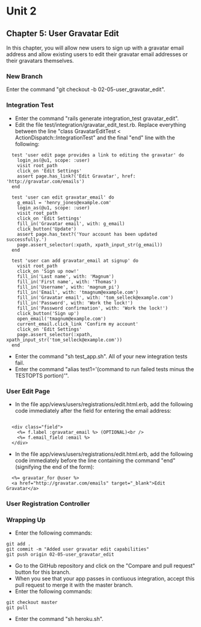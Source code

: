 # Unit 2
## Chapter 5: User Gravatar Edit

In this chapter, you will allow new users to sign up with a gravatar email address and allow existing users to edit their gravatar email addresses or their gravatars themselves.

### New Branch
Enter the command "git checkout -b 02-05-user_gravatar_edit".

### Integration Test
* Enter the command "rails generate integration_test gravatar_edit".
* Edit the file test/integration/gravatar_edit_test.rb.  Replace everything between the line "class GravatarEditTest < ActionDispatch::IntegrationTest" and the final "end" line with the following:
```
  test 'user edit page provides a link to editing the gravatar' do
    login_as(@u1, scope: :user)
    visit root_path
    click_on 'Edit Settings'
    assert page.has_link?('Edit Gravatar', href: 'http://gravatar.com/emails')
  end

  test 'user can edit gravatar_email' do
    g_email = 'henry_jones@example.com'
    login_as(@u1, scope: :user)
    visit root_path
    click_on 'Edit Settings'
    fill_in('Gravatar email', with: g_email)
    click_button('Update')
    assert page.has_text?('Your account has been updated successfully.')
    page.assert_selector(:xpath, xpath_input_str(g_email))
  end

  test 'user can add gravatar_email at signup' do
    visit root_path
    click_on 'Sign up now!'
    fill_in('Last name', with: 'Magnum')
    fill_in('First name', with: 'Thomas')
    fill_in('Username', with: 'magnum_pi')
    fill_in('Email', with: 'tmagnum@example.com')
    fill_in('Gravatar email', with: 'tom_selleck@example.com')
    fill_in('Password', with: 'Work the lock!')
    fill_in('Password confirmation', with: 'Work the lock!')
    click_button('Sign up')
    open_email('tmagnum@example.com')
    current_email.click_link 'Confirm my account'
    click_on 'Edit Settings'
    page.assert_selector(:xpath, xpath_input_str('tom_selleck@example.com'))
  end
```
* Enter the command "sh test_app.sh".  All of your new integration tests fail.
* Enter the command "alias test1='(command to run failed tests minus the TESTOPTS portion)'".

### User Edit Page
* In the file app/views/users/registrations/edit.html.erb, add the following code immediately after the field for entering the email address:
```

  <div class="field">
    <%= f.label :gravatar_email %> (OPTIONAL)<br />
    <%= f.email_field :email %>
  </div>

```
* In the file app/views/users/registrations/edit.html.erb, add the following code immediately before the line containing the command "end" (signifying the end of the form):
```
  <%= gravatar_for @user %>
  <a href="http://gravatar.com/emails" target="_blank">Edit Gravatar</a>
```

### User Registration Controller

### Wrapping Up
* Enter the following commands:
```
git add .
git commit -m "Added user gravatar edit capabilities"
git push origin 02-05-user_gravatar_edit
```
* Go to the GitHub repository and click on the "Compare and pull request" button for this branch.
* When you see that your app passes in contiuous integration, accept this pull request to merge it with the master branch.
* Enter the following commands:
```
git checkout master
git pull
```
* Enter the command "sh heroku.sh".
